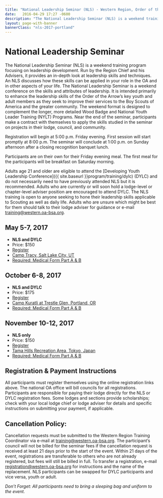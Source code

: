 ```yaml
---
title: "National Leadership Seminar (NLS) - Western Region, Order of the Arrow, Boy Scouts of America"
date:   2016-04-29 17:27 -0600
description: "The National Leadership Seminar (NLS) is a weekend training program focusing on leadership development."
layout: page-with-banner
bannerClass: "nls-2017-portland"
---
```


<div class="logo-nls center-block"></div>

# National Leadership Seminar

The National Leadership Seminar (NLS) is a weekend training program focusing on leadership development.
Run by the Region Chief and his Advisers, it provides an in-depth look at leadership skills and techniques.
An NLS discusses how these skills can be applied in your role in the OA and in other aspects of your life.
The National Leadership Seminar is a weekend conference on the skills and attributes of leadership.
It is intended primarily to enhance the leadership skills of the Order of the Arrow’s key youth and adult members as they seek to improve their services to the Boy Scouts of America and the greater community.
The weekend format is designed to complement the longer, more detailed Wood Badge and National Youth Leader Training (NYLT) Programs.
Near the end of the seminar, participants make a contract with themselves to apply the skills studied in the seminar on projects in their lodge, council, and community.

Registration will begin at 5:00 p.m. Friday evening.
First session will start promptly at 8:00 p.m.
The seminar will conclude at 1:00 p.m. on Sunday afternoon after a closing recognition banquet lunch.

Participants are on their own for their Friday evening meal.
The first meal for the participants will be breakfast on Saturday morning.

Adults age 21 and older are eligible to attend the [Developing Youth Leadership Conference]({{ site.baseurl }}program/training/dylc) (DYLC) and do not necessarily need to have previously attended NLS but it is recommended.
Adults who are currently or will soon hold a lodge-level or chapter-level adviser position are encouraged to attend DYLC.
The NLS training is open to anyone seeking to hone their leadership skills applicable to Scouting as well as daily life.
Adults who are unsure which might be best for them should talk to their lodge adviser for guidance or e-mail [training@western.oa-bsa.org](mailto:training@western.oa-bsa.org).

## May 5-7, 2017

* **NLS and DYLC**
* Price: $150
* [Register](https://registration.oa-bsa.org/Event/23)
* [Camp Tracy, Salt Lake City, UT](https://www.saltlakescouts.org/new-scout-camp)
* [Required: Medical Form Part A &amp; B](http://www.scouting.org/filestore/HealthSafety/pdf/680-001_AB.pdf)


## October 6-8, 2017

* **NLS and DYLC**
* Price: $175
* [Register](https://registration.oa-bsa.org/Event/24)
* [Camp Kuratli at Trestle Glen, Portland, OR](http://www.campkuratli.com/)
* [Required: Medical Form Part A &amp; B](http://www.scouting.org/filestore/HealthSafety/pdf/680-001_AB.pdf)


## November 10-12, 2017

* **NLS only**
* Price: $150
* [Register](https://registration.oa-bsa.org/Event/25)
* [Tama Hills Recreation Area, Tokyo, Japan](http://www.yokotasupport.com/tama-hills/)
* [Required: Medical Form Part A &amp; B](http://www.scouting.org/filestore/HealthSafety/pdf/680-001_AB.pdf)


## Registration &amp; Payment Instructions

All participants must register themselves using the online registration links above.
The national OA office will bill councils for all registrations.
Participants are responsible for paying their lodge directly for the NLS or DYLC registration fees.
Some lodges and sections provide scholarships; check with your local lodge chief or lodge adviser for details and specific instructions on submitting your payment, if applicable.

## Cancellation Policy:

Cancellation requests must be submitted to the Western Region Training Coordinator via e-mail at [training@western.oa-bsa.org](mailto:training@western.oa-bsa.org).
The participant’s council will not be billed for the seminar fees if the cancellation request is received at least 21 days prior to the start of the event.
Within 21 days of the event, registrations are transferable to others who are not already registered, but fees will still be billed in full.
To transfer a registration, e-mail [registration@western.oa-bsa.org](mailto:registration@western.oa-bsa.org) for instructions and the name of the replacement.
NLS participants can be swapped for DYLC participants and vice versa, youth or adult.

*Don’t Forget: All participants need to bring a sleeping bag and uniform to the event.*